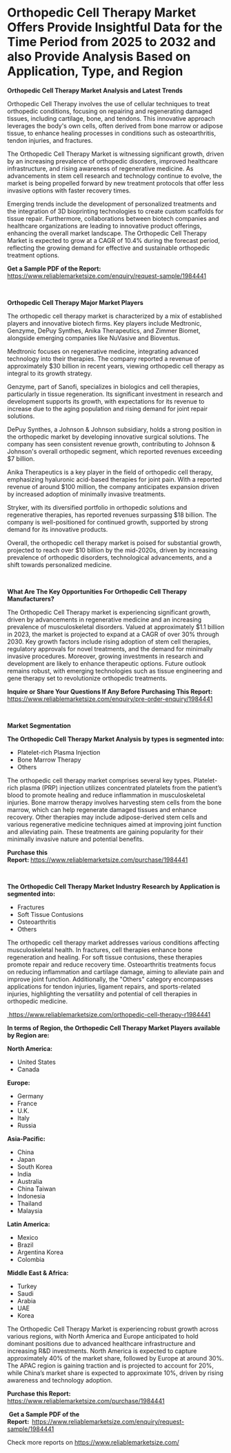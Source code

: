 <p><h1>Orthopedic Cell Therapy Market Offers Provide Insightful Data for the Time Period from 2025 to 2032 and also Provide Analysis Based on Application, Type, and Region</h1></p><p><strong>Orthopedic Cell Therapy Market Analysis and Latest Trends</strong></p>
<p><p>Orthopedic Cell Therapy involves the use of cellular techniques to treat orthopedic conditions, focusing on repairing and regenerating damaged tissues, including cartilage, bone, and tendons. This innovative approach leverages the body's own cells, often derived from bone marrow or adipose tissue, to enhance healing processes in conditions such as osteoarthritis, tendon injuries, and fractures.</p><p>The Orthopedic Cell Therapy Market is witnessing significant growth, driven by an increasing prevalence of orthopedic disorders, improved healthcare infrastructure, and rising awareness of regenerative medicine. As advancements in stem cell research and technology continue to evolve, the market is being propelled forward by new treatment protocols that offer less invasive options with faster recovery times.</p><p>Emerging trends include the development of personalized treatments and the integration of 3D bioprinting technologies to create custom scaffolds for tissue repair. Furthermore, collaborations between biotech companies and healthcare organizations are leading to innovative product offerings, enhancing the overall market landscape. The Orthopedic Cell Therapy Market is expected to grow at a CAGR of 10.4% during the forecast period, reflecting the growing demand for effective and sustainable orthopedic treatment options.</p></p>
<p><strong>Get a Sample PDF of the Report:&nbsp;</strong> <a href="https://www.reliablemarketsize.com/enquiry/request-sample/1984441?utm_campaign=2843&utm_medium=2&utm_source=Github&utm_content=ia&utm_term=05032025&utm_id=orthopedic-cell-therapy">https://www.reliablemarketsize.com/enquiry/request-sample/1984441</a></p>
<p>&nbsp;</p>
<p><strong>Orthopedic Cell Therapy Major Market Players</strong></p>
<p><p>The orthopedic cell therapy market is characterized by a mix of established players and innovative biotech firms. Key players include Medtronic, Genzyme, DePuy Synthes, Anika Therapeutics, and Zimmer Biomet, alongside emerging companies like NuVasive and Bioventus.</p><p>Medtronic focuses on regenerative medicine, integrating advanced technology into their therapies. The company reported a revenue of approximately $30 billion in recent years, viewing orthopedic cell therapy as integral to its growth strategy.</p><p>Genzyme, part of Sanofi, specializes in biologics and cell therapies, particularly in tissue regeneration. Its significant investment in research and development supports its growth, with expectations for its revenue to increase due to the aging population and rising demand for joint repair solutions.</p><p>DePuy Synthes, a Johnson & Johnson subsidiary, holds a strong position in the orthopedic market by developing innovative surgical solutions. The company has seen consistent revenue growth, contributing to Johnson & Johnson's overall orthopedic segment, which reported revenues exceeding $7 billion.</p><p>Anika Therapeutics is a key player in the field of orthopedic cell therapy, emphasizing hyaluronic acid-based therapies for joint pain. With a reported revenue of around $100 million, the company anticipates expansion driven by increased adoption of minimally invasive treatments.</p><p>Stryker, with its diversified portfolio in orthopedic solutions and regenerative therapies, has reported revenues surpassing $18 billion. The company is well-positioned for continued growth, supported by strong demand for its innovative products.</p><p>Overall, the orthopedic cell therapy market is poised for substantial growth, projected to reach over $10 billion by the mid-2020s, driven by increasing prevalence of orthopedic disorders, technological advancements, and a shift towards personalized medicine.</p></p>
<p>&nbsp;</p>
<p><strong>What Are The Key Opportunities For Orthopedic Cell Therapy Manufacturers?</strong></p>
<p><p>The Orthopedic Cell Therapy market is experiencing significant growth, driven by advancements in regenerative medicine and an increasing prevalence of musculoskeletal disorders. Valued at approximately $1.1 billion in 2023, the market is projected to expand at a CAGR of over 30% through 2030. Key growth factors include rising adoption of stem cell therapies, regulatory approvals for novel treatments, and the demand for minimally invasive procedures. Moreover, growing investments in research and development are likely to enhance therapeutic options. Future outlook remains robust, with emerging technologies such as tissue engineering and gene therapy set to revolutionize orthopedic treatments.</p></p>
<p><strong>Inquire or Share Your Questions If Any Before Purchasing This Report:</strong> <a href="https://www.reliablemarketsize.com/enquiry/pre-order-enquiry/1984441?utm_campaign=2843&utm_medium=2&utm_source=Github&utm_content=ia&utm_term=05032025&utm_id=orthopedic-cell-therapy">https://www.reliablemarketsize.com/enquiry/pre-order-enquiry/1984441</a></p>
<p>&nbsp;</p>
<p><strong>Market Segmentation</strong></p>
<p><strong>The Orthopedic Cell Therapy Market Analysis by types is segmented into:</strong></p>
<p><ul><li>Platelet-rich Plasma Injection</li><li>Bone Marrow Therapy</li><li>Others</li></ul></p>
<p><p>The orthopedic cell therapy market comprises several key types. Platelet-rich plasma (PRP) injection utilizes concentrated platelets from the patient’s blood to promote healing and reduce inflammation in musculoskeletal injuries. Bone marrow therapy involves harvesting stem cells from the bone marrow, which can help regenerate damaged tissues and enhance recovery. Other therapies may include adipose-derived stem cells and various regenerative medicine techniques aimed at improving joint function and alleviating pain. These treatments are gaining popularity for their minimally invasive nature and potential benefits.</p></p>
<p><strong>Purchase this Report:&nbsp;</strong><a href="https://www.reliablemarketsize.com/purchase/1984441?utm_campaign=2843&utm_medium=2&utm_source=Github&utm_content=ia&utm_term=05032025&utm_id=orthopedic-cell-therapy">https://www.reliablemarketsize.com/purchase/1984441</a></p>
<p>&nbsp;</p>
<p><strong>The Orthopedic Cell Therapy Market Industry Research by Application is segmented into:</strong></p>
<p><ul><li>Fractures</li><li>Soft Tissue Contusions</li><li>Osteoarthritis</li><li>Others</li></ul></p>
<p><p>The orthopedic cell therapy market addresses various conditions affecting musculoskeletal health. In fractures, cell therapies enhance bone regeneration and healing. For soft tissue contusions, these therapies promote repair and reduce recovery time. Osteoarthritis treatments focus on reducing inflammation and cartilage damage, aiming to alleviate pain and improve joint function. Additionally, the "Others" category encompasses applications for tendon injuries, ligament repairs, and sports-related injuries, highlighting the versatility and potential of cell therapies in orthopedic medicine.</p></p>
<p><a href="https://www.reliablemarketsize.com/orthopedic-cell-therapy-r1984441?utm_campaign=2843&utm_medium=2&utm_source=Github&utm_content=ia&utm_term=05032025&utm_id=orthopedic-cell-therapy">&nbsp;https://www.reliablemarketsize.com/orthopedic-cell-therapy-r1984441</a></p>
<p><strong>In terms of Region, the Orthopedic Cell Therapy Market Players available by Region are:</strong></p>
<p>
    <p> <strong> North America: </strong>
        <ul>
            <li>United States</li>
            <li>Canada</li>
        </ul>
        </p> 
    <p> <strong> Europe: </strong>
        <ul>
            <li>Germany</li>
            <li>France</li>
            <li>U.K.</li>
            <li>Italy</li>
            <li>Russia</li>
        </ul>
        </p> 
    <p> <strong> Asia-Pacific: </strong>
        <ul>
            <li>China</li>
            <li>Japan</li>
            <li>South Korea</li>
            <li>India</li>
            <li>Australia</li>
            <li>China Taiwan</li>
            <li>Indonesia</li>
            <li>Thailand</li>
            <li>Malaysia</li>
        </ul>
        </p> 
    <p> <strong> Latin America: </strong>
        <ul>
            <li>Mexico</li>
            <li>Brazil</li>
            <li>Argentina Korea</li>
            <li>Colombia</li>
        </ul>
        </p> 
    <p> <strong> Middle East & Africa: </strong>
        <ul>
            <li>Turkey</li>
            <li>Saudi</li>
            <li>Arabia</li>
            <li>UAE</li>
            <li>Korea</li>
        </ul>
    </p>
    </p>
<p><p>The Orthopedic Cell Therapy Market is experiencing robust growth across various regions, with North America and Europe anticipated to hold dominant positions due to advanced healthcare infrastructure and increasing R&D investments. North America is expected to capture approximately 40% of the market share, followed by Europe at around 30%. The APAC region is gaining traction and is projected to account for 20%, while China’s market share is expected to approximate 10%, driven by rising awareness and technology adoption.</p></p>
<p><strong>Purchase this Report: </strong><a href="https://www.reliablemarketsize.com/purchase/1984441?utm_campaign=2843&utm_medium=2&utm_source=Github&utm_content=ia&utm_term=05032025&utm_id=orthopedic-cell-therapy">https://www.reliablemarketsize.com/purchase/1984441</a></p>
<p>&nbsp;<strong>Get a Sample PDF of the Report:&nbsp;&nbsp;</strong><a href="https://www.reliablemarketsize.com/enquiry/request-sample/1984441?utm_campaign=2843&utm_medium=2&utm_source=Github&utm_content=ia&utm_term=05032025&utm_id=orthopedic-cell-therapy">https://www.reliablemarketsize.com/enquiry/request-sample/1984441</a></p>
<p><strong></strong></p>
<p>Check more reports on <a href="https://www.reliablemarketsize.com/?utm_campaign=2843&utm_medium=2&utm_source=Github&utm_content=ia&utm_term=05032025&utm_id=orthopedic-cell-therapy">https://www.reliablemarketsize.com/</a></p>